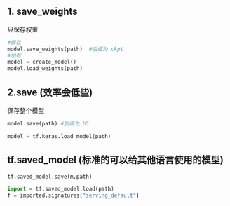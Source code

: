 ## 1. save_weights
只保存权重
```python
#保存
model.save_weights(path)  #后缀为.ckpt
#加载
model = create_model()
model.load_weights(path)
```


## 2.save (效率会低些)
保存整个模型 
```python
model.save(path) #后缀为.h5

model = tf.keras.load_model(path)
```

## tf.saved_model (标准的可以给其他语言使用的模型)
```python
tf.saved_model.save(m,path)

import = tf.saved_model.load(path)
f = imported.signatures["serving_default"]
```